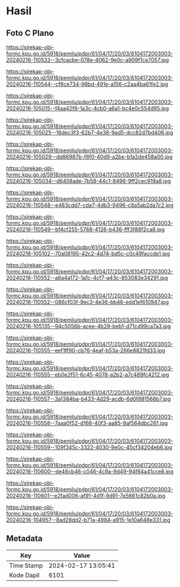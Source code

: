 # Hasil

## Foto C Plano

https://sirekap-obj-formc.kpu.go.id/5918/pemilu/pdpr/61/04/17/20/03/6104172003003-20240216-110533--3cfcacbe-078e-4062-9e0c-a909f1ce7057.jpg

https://sirekap-obj-formc.kpu.go.id/5918/pemilu/pdpr/61/04/17/20/03/6104172003003-20240216-110544--cf8ce734-98bd-491e-a156-c2aa4ba61fe2.jpg

https://sirekap-obj-formc.kpu.go.id/5918/pemilu/pdpr/61/04/17/20/03/6104172003003-20240216-105015--f4aa42f9-1a3c-4cb0-a6a1-bc4e0c554d95.jpg

https://sirekap-obj-formc.kpu.go.id/5918/pemilu/pdpr/61/04/17/20/03/6104172003003-20240216-105025--16dec3f3-62b7-4e38-9ad5-dcc82d7bd406.jpg

https://sirekap-obj-formc.kpu.go.id/5918/pemilu/pdpr/61/04/17/20/03/6104172003003-20240216-105029--dd86987b-f6f0-40d9-a2be-b1a2de458a00.jpg

https://sirekap-obj-formc.kpu.go.id/5918/pemilu/pdpr/61/04/17/20/03/6104172003003-20240216-105034--d6458ade-7b58-44c1-8496-9ff2cec919a8.jpg

https://sirekap-obj-formc.kpu.go.id/5918/pemilu/pdpr/61/04/17/20/03/6104172003003-20240216-110548--e483cdd7-cda7-4db3-9496-c8a5ab2da7c2.jpg

https://sirekap-obj-formc.kpu.go.id/5918/pemilu/pdpr/61/04/17/20/03/6104172003003-20240216-110549--bf4cf255-5768-4126-b436-fff3f88f2ca8.jpg

https://sirekap-obj-formc.kpu.go.id/5918/pemilu/pdpr/61/04/17/20/03/6104172003003-20240216-105102--70a08195-42c2-4d74-bd5c-c0c49faccde1.jpg

https://sirekap-obj-formc.kpu.go.id/5918/pemilu/pdpr/61/04/17/20/03/6104172003003-20240216-110552--a6a4a172-1a1c-4cf7-a43c-853083e34291.jpg

https://sirekap-obj-formc.kpu.go.id/5918/pemilu/pdpr/61/04/17/20/03/6104172003003-20240216-110552--086cf03f-9ec3-4e36-bb46-edd1ef610947.jpg

https://sirekap-obj-formc.kpu.go.id/5918/pemilu/pdpr/61/04/17/20/03/6104172003003-20240216-105135--94c5056b-acee-4b29-beb1-d71cd99ca7a3.jpg

https://sirekap-obj-formc.kpu.go.id/5918/pemilu/pdpr/61/04/17/20/03/6104172003003-20240216-110555--eef1ff90-cb76-4eaf-b53a-266e8821fd33.jpg

https://sirekap-obj-formc.kpu.go.id/5918/pemilu/pdpr/61/04/17/20/03/6104172003003-20240216-110555--eb0e2f51-6c45-4078-a2b2-a7c489fc4212.jpg

https://sirekap-obj-formc.kpu.go.id/5918/pemilu/pdpr/61/04/17/20/03/6104172003003-20240216-110557--3a1384ba-b433-4d29-acdb-6d0f881568b7.jpg

https://sirekap-obj-formc.kpu.go.id/5918/pemilu/pdpr/61/04/17/20/03/6104172003003-20240216-110558--7aaa0f52-d168-40f3-aa85-8af564dbc261.jpg

https://sirekap-obj-formc.kpu.go.id/5918/pemilu/pdpr/61/04/17/20/03/6104172003003-20240216-110559--109f345c-3322-4030-9e0c-45cf34204eb6.jpg

https://sirekap-obj-formc.kpu.go.id/5918/pemilu/pdpr/61/04/17/20/03/6104172003003-20240216-110600--de46cb46-c046-4c9a-9d49-94f84a41cce8.jpg

https://sirekap-obj-formc.kpu.go.id/5918/pemilu/pdpr/61/04/17/20/03/6104172003003-20240216-110601--e2fad006-af91-4d1f-9d91-7e5661c82b0a.jpg

https://sirekap-obj-formc.kpu.go.id/5918/pemilu/pdpr/61/04/17/20/03/6104172003003-20240216-104957--8ad28dd2-b71a-4984-a915-1e10a648e331.jpg


## Metadata

| Key        | Value               |
| ---------- | ------------------- |
| Time Stamp | 2024-02-17 13:05:41 |
| Kode Dapil | 6101                |



